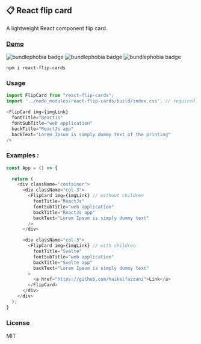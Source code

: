 ## 📋 React flip card   
A lightweight React component flip card.  

### [Demo](https://stackblitz.com/edit/react-flip-cards-mzrnxa?file=index.js)

![bundlephobia badge](https://badgen.net/npm/v/react-flip-cards) ![bundlephobia badge](https://badgen.net/bundlephobia/min/react-flip-cards) ![bundlephobia badge](https://badgen.net/bundlephobia/minzip/react-flip-cards)

```
npm i react-flip-cards
```

### Usage
```js
import FlipCard from "react-flip-cards";
import '../node_modules/react-flip-cards/build/index.css'; // required

<FlipCard img={imgLink}
  fontTitle="ReactJs"
  fontSubTitle="web application"
  backTitle="ReactJs app"
  backText="Lorem Ipsum is simply dummy text of the printing"
/>
```

### Examples :
```js
const App = () => {

  return (
    <div className="container">
      <div className="col-3">
        <FlipCard img={imgLink} // without children
          fontTitle="ReactJs"
          fontSubTitle="web application"
          backTitle="ReactJs app"
          backText="Lorem Ipsum is simply dummy text"
        />
      </div>

      <div className="col-3">
        <FlipCard img={imgLink} // with children
          fontTitle="Svelte"
          fontSubTitle="web application"
          backTitle="Svelte app"
          backText="Lorem Ipsum is simply dummy text"
        >
          <a href="https://github.com/haikelfazzani">Link</a>
        </FlipCard>
      </div>
    </div>
  );
}
```

### License
MIT